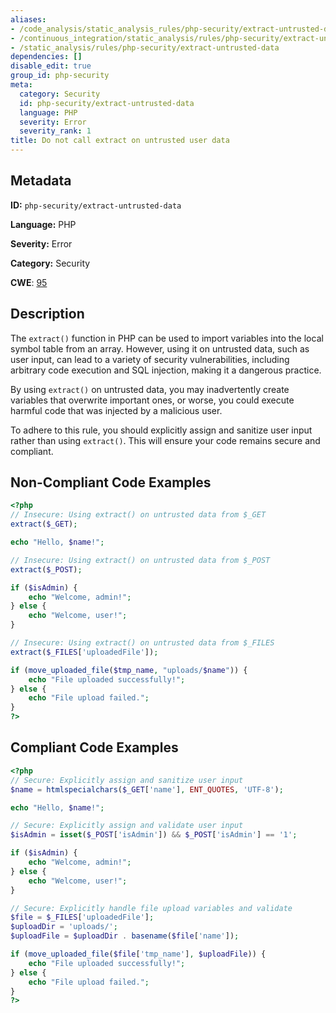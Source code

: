 ```yaml
---
aliases:
- /code_analysis/static_analysis_rules/php-security/extract-untrusted-data
- /continuous_integration/static_analysis/rules/php-security/extract-untrusted-data
- /static_analysis/rules/php-security/extract-untrusted-data
dependencies: []
disable_edit: true
group_id: php-security
meta:
  category: Security
  id: php-security/extract-untrusted-data
  language: PHP
  severity: Error
  severity_rank: 1
title: Do not call extract on untrusted user data
---
```

<!--  SOURCED FROM https://github.com/DataDog/datadog-static-analyzer-rule-docs -->


## Metadata
**ID:** `php-security/extract-untrusted-data`

**Language:** PHP

**Severity:** Error

**Category:** Security

**CWE**: [95](https://cwe.mitre.org/data/definitions/95.html)

## Description
The `extract()` function in PHP can be used to import variables into the local symbol table from an array. However, using it on untrusted data, such as user input, can lead to a variety of security vulnerabilities, including arbitrary code execution and SQL injection, making it a dangerous practice.

By using `extract()` on untrusted data, you may inadvertently create variables that overwrite important ones, or worse, you could execute harmful code that was injected by a malicious user.

To adhere to this rule, you should explicitly assign and sanitize user input rather than using `extract()`. This will ensure your code remains secure and compliant.

## Non-Compliant Code Examples
```php
<?php
// Insecure: Using extract() on untrusted data from $_GET
extract($_GET);

echo "Hello, $name!";

// Insecure: Using extract() on untrusted data from $_POST
extract($_POST);

if ($isAdmin) {
    echo "Welcome, admin!";
} else {
    echo "Welcome, user!";
}

// Insecure: Using extract() on untrusted data from $_FILES
extract($_FILES['uploadedFile']);

if (move_uploaded_file($tmp_name, "uploads/$name")) {
    echo "File uploaded successfully!";
} else {
    echo "File upload failed.";
}
?>
```

## Compliant Code Examples
```php
<?php
// Secure: Explicitly assign and sanitize user input
$name = htmlspecialchars($_GET['name'], ENT_QUOTES, 'UTF-8');

echo "Hello, $name!";

// Secure: Explicitly assign and validate user input
$isAdmin = isset($_POST['isAdmin']) && $_POST['isAdmin'] == '1';

if ($isAdmin) {
    echo "Welcome, admin!";
} else {
    echo "Welcome, user!";
}

// Secure: Explicitly handle file upload variables and validate
$file = $_FILES['uploadedFile'];
$uploadDir = 'uploads/';
$uploadFile = $uploadDir . basename($file['name']);

if (move_uploaded_file($file['tmp_name'], $uploadFile)) {
    echo "File uploaded successfully!";
} else {
    echo "File upload failed.";
}
?>
```
